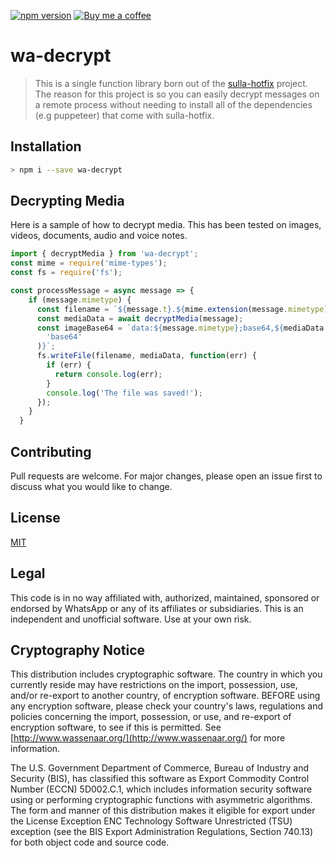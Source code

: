 [![npm version](https://img.shields.io/npm/v/wa-decrypt.svg?color=green)](https://www.npmjs.com/package/wa-decrypt)
[![Buy me a coffee][buymeacoffee-shield]][buymeacoffee]

# wa-decrypt

> This is a single function library born out of the [sulla-hotfix](https://github.com/smashah/sulla) project. The reason for this project is so you can easily decrypt messages on a remote process without needing to install all of the dependencies (e.g puppeteer) that come with sulla-hotfix.

## Installation

```bash
> npm i --save wa-decrypt
```

## Decrypting Media

Here is a sample of how to decrypt media. This has been tested on images, videos, documents, audio and voice notes.

```javascript
import { decryptMedia } from 'wa-decrypt';
const mime = require('mime-types');
const fs = require('fs');

const processMessage = async message => {
    if (message.mimetype) {
      const filename = `${message.t}.${mime.extension(message.mimetype)}`;
      const mediaData = await decryptMedia(message);
      const imageBase64 = `data:${message.mimetype};base64,${mediaData.toString(
        'base64'
      )}`;
      fs.writeFile(filename, mediaData, function(err) {
        if (err) {
          return console.log(err);
        }
        console.log('The file was saved!');
      });
    }
  }
```

## Contributing

Pull requests are welcome. For major changes, please open an issue first to discuss what you would like to change.

## License

[MIT](https://choosealicense.com/licenses/mit/)


## Legal

This code is in no way affiliated with, authorized, maintained, sponsored or endorsed by WhatsApp or any of its affiliates or subsidiaries. This is an independent and unofficial software. Use at your own risk.

## Cryptography Notice

This distribution includes cryptographic software. The country in which you currently reside may have restrictions on the import, possession, use, and/or re-export to another country, of encryption software. BEFORE using any encryption software, please check your country's laws, regulations and policies concerning the import, possession, or use, and re-export of encryption software, to see if this is permitted. See [http://www.wassenaar.org/](http://www.wassenaar.org/) for more information.

The U.S. Government Department of Commerce, Bureau of Industry and Security (BIS), has classified this software as Export Commodity Control Number (ECCN) 5D002.C.1, which includes information security software using or performing cryptographic functions with asymmetric algorithms. The form and manner of this distribution makes it eligible for export under the License Exception ENC Technology Software Unrestricted (TSU) exception (see the BIS Export Administration Regulations, Section 740.13) for both object code and source code.

[buymeacoffee-shield]: https://www.buymeacoffee.com/assets/img/guidelines/download-assets-sm-2.svg
[buymeacoffee]: https://www.buymeacoffee.com/smashah